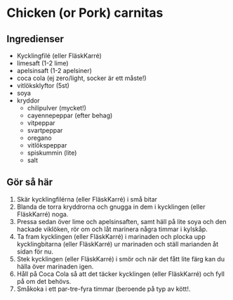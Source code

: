 # Chicken (or Pork) carnitas

## Ingredienser

- Kycklingfilé (eller FläskKarré)
- limesaft (1-2 lime)
- apelsinsaft (1-2 apelsiner)
- coca cola (ej zero/light, socker är ett måste!)
- vitlöksklyftor (5st)
- soya
- kryddor
  - chilipulver (mycket!)
  - cayennepeppar (efter behag)
  - vitpeppar
  - svartpeppar
  - oregano
  - vitlökspeppar
  - spiskummin (lite)
  - salt

## Gör så här

1. Skär kycklingfilérna (eller FläskKarré) i små bitar
2. Blanda de torra kryddrorna och gnugga in dem i kycklingen (eller FläskKarré) noga.
3. Pressa sedan över lime och apelsinsaften, samt häll på lite soya och den hackade viklöken, rör om och låt marinera några timmar i kylskåp.
4. Ta fram kycklingen (eller FläskKarré) i marinaden och plocka upp kycklingbitarna (eller FläskKarré) ur marinaden och ställ marianden åt sidan för nu.
5. Stek kycklingen (eller FläskKarré) i smör och när det fått lite färg kan du hälla över marinaden igen. 
6. Håll på Coca Cola så att det täcker kycklingen (eller FläskKarré) och fyll på om det behövs. 
7. Småkoka i ett par-tre-fyra timmar (beroende på typ av kött!.
